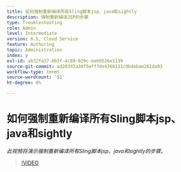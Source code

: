 ```yaml
---
title: 如何强制重新编译所有Sling脚本jsp、java和sightly
description: 强制重新编译JSP的步骤
type: Troubleshooting
role: Admin
level: Intermediate
version: 6.5, Cloud Service
feature: Authoring
topic: Administration
index: y
exl-id: ab32fa37-065f-4c89-929c-eeb9526e1139
source-git-commit: ad203d7a34f5eff7de4768131c9b4ebae261da93
workflow-type: tm+mt
source-wordcount: '51'
ht-degree: 0%

---
```


# 如何强制重新编译所有Sling脚本jsp、java和sightly

*此视频将演示强制重新编译所有Sling脚本jsp、java和sightly的步骤。*

>[!VIDEO](https://video.tv.adobe.com/v/335464?quality=9&learn=on)
